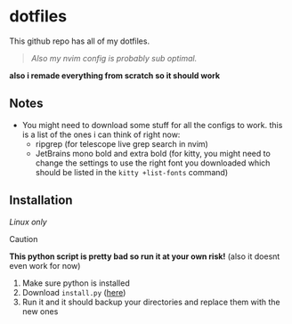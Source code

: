 # dotfiles
This github repo has all of my dotfiles.

> _Also my nvim config is probably sub optimal._

**also i remade everything from scratch so it should work**

## Notes
- You might need to download some stuff for all the configs to work. this is a list of the ones i can think of right now:
    - ripgrep (for telescope live grep search in nvim)
    - JetBrains mono bold and extra bold (for kitty, you might need to change the settings to use the right font you downloaded which should be listed in the `kitty +list-fonts` command)


## Installation 
_Linux only_

> [!CAUTION]
> **This python script is pretty bad so run it at your own risk!**
(also it doesnt even work for now)

1. Make sure python is installed
2. Download `install.py` ([here](https://raw.githubusercontent.com/cash-i1/dotfiles/main/install.py))
3. Run it and it should backup your directories and replace them with the new ones
